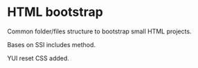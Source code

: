 HTML bootstrap
=========

Common folder/files structure to bootstrap small HTML projects.

Bases on SSI includes method.

YUI reset CSS added.
